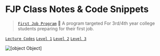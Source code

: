 # FJP Class Notes & Code Snippets

>  [`First Job Program`](https://www.pepcoding.com/nados-fjp) 🔗 A program targeted For 3rd/4th year college students preparing for their first job.

[`Lecture Codes`](https://github.com/rajneeshkumar146/pepcoding-Batches/tree/master/2021/FJP3/) [`Level 1`](https://www.pepcoding.com/resources/online-java-foundation) [`Level 2`](https://www.pepcoding.com/resources/data-structures-and-algorithms-in-java-levelup) [`Level 3`](https://www.pepcoding.com/resources/data-structures-and-algorithms-in-java-interview-prep)

![[object Object]](https://socialify.git.ci/thatbeautifuldream/pepcoding-dsa/image?language=1&name=1&theme=Dark)
